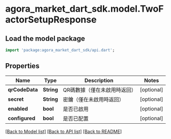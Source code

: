 # agora_market_dart_sdk.model.TwoFactorSetupResponse

## Load the model package
```dart
import 'package:agora_market_dart_sdk/api.dart';
```

## Properties
Name | Type | Description | Notes
------------ | ------------- | ------------- | -------------
**qrCodeData** | **String** | QR碼數據（僅在未啟用時返回） | [optional] 
**secret** | **String** | 密鑰（僅在未啟用時返回） | [optional] 
**enabled** | **bool** | 是否已啟用 | [optional] 
**configured** | **bool** | 是否已配置 | [optional] 

[[Back to Model list]](../README.md#documentation-for-models) [[Back to API list]](../README.md#documentation-for-api-endpoints) [[Back to README]](../README.md)


